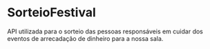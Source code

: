 # SorteioFestival
API utilizada para o sorteio das pessoas responsáveis em cuidar dos eventos de arrecadação de dinheiro para a nossa sala.
